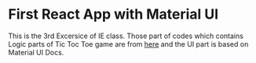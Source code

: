 # First React App with Material UI

This is the 3rd Excersice of IE class. Those part of codes which contains Logic parts of Tic Toc Toe game are from [here](https://reactjs.org/tutorial/tutorial.html)
  and the UI part is based on Material UI Docs.

